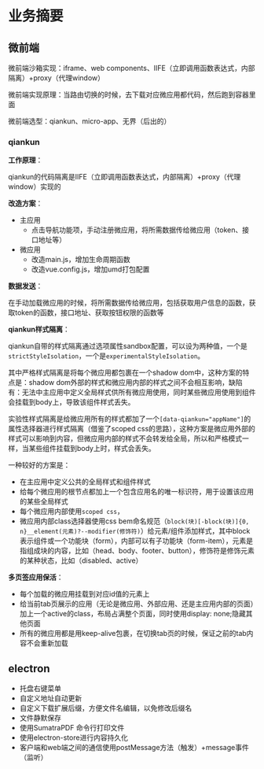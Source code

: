 # 业务摘要

## 微前端

微前端沙箱实现：iframe、web components、IIFE（立即调用函数表达式，内部隔离）+proxy（代理window）

微前端实现原理：当路由切换的时候，去下载对应微应用都代码，然后跑到容器里面

微前端选型：qiankun、micro-app、无界（后出的）

### qiankun

**工作原理**：

qiankun的代码隔离是IIFE（立即调用函数表达式，内部隔离）+proxy（代理window）实现的

**改造方案**：

- 主应用
  - 点击导航功能项，手动注册微应用，将所需数据传给微应用（token、接口地址等）
- 微应用
  - 改造main.js，增加生命周期函数
  - 改造vue.config.js，增加umd打包配置

**数据发送**：

在手动加载微应用的时候，将所需数据传给微应用，包括获取用户信息的函数，获取token的函数，接口地址、获取按钮权限的函数等

**qiankun样式隔离**：

qiankun自带的样式隔离通过选项属性sandbox配置，可以设为两种值，一个是`strictStyleIsolation`，一个是`experimentalStyleIsolation`。

其中严格样式隔离是将每个微应用都包裹在一个shadow dom中，这种方案的特点是：shadow dom外部的样式和微应用内部的样式之间不会相互影响，缺陷有：无法中主应用中定义全局样式供所有微应用使用，同时某些微应用使用到组件会挂载到body上，导致该组件样式丢失。

实验性样式隔离是给微应用所有的样式都加了一个`[data-qiankun="appName"]`的属性选择器进行样式隔离（借鉴了scoped css的思路），这种方案是微应用外部的样式可以影响到内容，但微应用内部的样式不会转发给全局，所以和严格模式一样，当某些组件挂载到body上时，样式会丢失。

一种较好的方案是：

- 在主应用中定义公共的全局样式和组件样式
- 给每个微应用的根节点都加上一个包含应用名的唯一标识符，用于设置该应用的某些全局样式
- 每个微应用内部使用`scoped css`，
- 微应用内部class选择器使用css bem命名规范（`block(块)[-block(块)]{0, n}__element(元素)?--modifier(修饰符)`）给元素/组件添加样式，其中block表示组件或一个功能块（form），内部可以有子功能块（form-item），元素是指组成块的内容，比如（head、body、footer、button），修饰符是修饰元素的某种状态，比如（disabled、active）

**多页签应用保活**：

- 每个加载的微应用挂载到对应id值的元素上
- 给当前tab页展示的应用（无论是微应用、外部应用、还是主应用内部的页面）加上一个active的class，布局占满整个页面，同时使用display: none;隐藏其他页面
- 所有的微应用都是用keep-alive包裹，在切换tab页的时候，保证之前的tab内容不会重新加载

## electron

- 托盘右键菜单
- 自定义地址自动更新
- 自定义下载扩展后缀，方便文件名编辑，以免修改后缀名
- 文件静默保存
- 使用SumatraPDF 命令行打印文件
- 使用electron-store进行内容持久化
- 客户端和web端之间的通信使用postMessage方法（触发）+message事件（监听）


